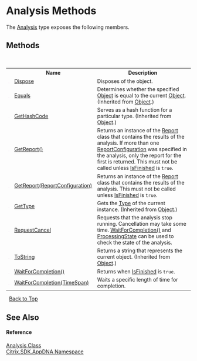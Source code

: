 # Analysis Methods
 

The <a href="7a7a7e37-0130-ea5c-9e7f-0fc355ebe76e">Analysis</a> type exposes the following members.


## Methods
&nbsp;<table><tr><th></th><th>Name</th><th>Description</th></tr><tr><td>![Public method](media/pubmethod.gif "Public method")</td><td><a href="d1fda199-f45d-243d-c423-d3e50bc13751">Dispose</a></td><td>
Disposes of the object.</td></tr><tr><td>![Public method](media/pubmethod.gif "Public method")</td><td><a href="http://msdn2.microsoft.com/en-us/library/bsc2ak47" target="_blank">Equals</a></td><td>
Determines whether the specified <a href="http://msdn2.microsoft.com/en-us/library/e5kfa45b" target="_blank">Object</a> is equal to the current <a href="http://msdn2.microsoft.com/en-us/library/e5kfa45b" target="_blank">Object</a>.
 (Inherited from <a href="http://msdn2.microsoft.com/en-us/library/e5kfa45b" target="_blank">Object</a>.)</td></tr><tr><td>![Public method](media/pubmethod.gif "Public method")</td><td><a href="http://msdn2.microsoft.com/en-us/library/zdee4b3y" target="_blank">GetHashCode</a></td><td>
Serves as a hash function for a particular type.
 (Inherited from <a href="http://msdn2.microsoft.com/en-us/library/e5kfa45b" target="_blank">Object</a>.)</td></tr><tr><td>![Public method](media/pubmethod.gif "Public method")</td><td><a href="18125b07-230a-35cd-6f78-d634d60dbc9c">GetReport()</a></td><td>
Returns an instance of the <a href="523aa30e-8459-5365-1cfd-f9d22fbf50d8">Report</a> class that contains the results of the analysis. If more than one <a href="65f3ee4f-5129-5083-b4da-0f1e23fc3784">ReportConfiguration</a> was specified in the analysis, only the report for the first is returned. This must not be called unless <a href="d43df125-4991-c53f-2348-1e8cbd9be68b">IsFinished</a> is `true`.</td></tr><tr><td>![Public method](media/pubmethod.gif "Public method")</td><td><a href="f49b97be-5a41-51f1-f02b-18b489e25a19">GetReport(ReportConfiguration)</a></td><td>
Returns an instance of the <a href="523aa30e-8459-5365-1cfd-f9d22fbf50d8">Report</a> class that contains the results of the analysis. This must not be called unless <a href="d43df125-4991-c53f-2348-1e8cbd9be68b">IsFinished</a> is `true`.</td></tr><tr><td>![Public method](media/pubmethod.gif "Public method")</td><td><a href="http://msdn2.microsoft.com/en-us/library/dfwy45w9" target="_blank">GetType</a></td><td>
Gets the <a href="http://msdn2.microsoft.com/en-us/library/42892f65" target="_blank">Type</a> of the current instance.
 (Inherited from <a href="http://msdn2.microsoft.com/en-us/library/e5kfa45b" target="_blank">Object</a>.)</td></tr><tr><td>![Public method](media/pubmethod.gif "Public method")</td><td><a href="566b59b2-97ba-ce3d-7826-4f8cb06c3087">RequestCancel</a></td><td>
Requests that the analysis stop running. Cancellation may take some time. <a href="e3f2630b-8416-f26e-2d0c-795d695ee9c8">WaitForCompletion()</a> and <a href="3f547abf-d26e-3129-cef8-2c2198f05aa2">ProcessingState</a> can be used to check the state of the analysis.</td></tr><tr><td>![Public method](media/pubmethod.gif "Public method")</td><td><a href="http://msdn2.microsoft.com/en-us/library/7bxwbwt2" target="_blank">ToString</a></td><td>
Returns a string that represents the current object.
 (Inherited from <a href="http://msdn2.microsoft.com/en-us/library/e5kfa45b" target="_blank">Object</a>.)</td></tr><tr><td>![Public method](media/pubmethod.gif "Public method")</td><td><a href="e3f2630b-8416-f26e-2d0c-795d695ee9c8">WaitForCompletion()</a></td><td>
Returns when <a href="d43df125-4991-c53f-2348-1e8cbd9be68b">IsFinished</a> is `true`.</td></tr><tr><td>![Public method](media/pubmethod.gif "Public method")</td><td><a href="d57b9d10-3541-86df-92e3-5a5abedf5e2a">WaitForCompletion(TimeSpan)</a></td><td>
Waits a specific length of time for completion.</td></tr></table>&nbsp;
<a href="#analysis-methods">Back to Top</a>

## See Also


#### Reference
<a href="7a7a7e37-0130-ea5c-9e7f-0fc355ebe76e">Analysis Class</a><br /><a href="fe2d265b-410b-8b11-1eb4-a790e0b062bf">Citrix.SDK.AppDNA Namespace</a><br />